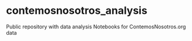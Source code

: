 # contemosnosotros_analysis
Public repository with data analysis Notebooks for ContemosNosotros.org data
